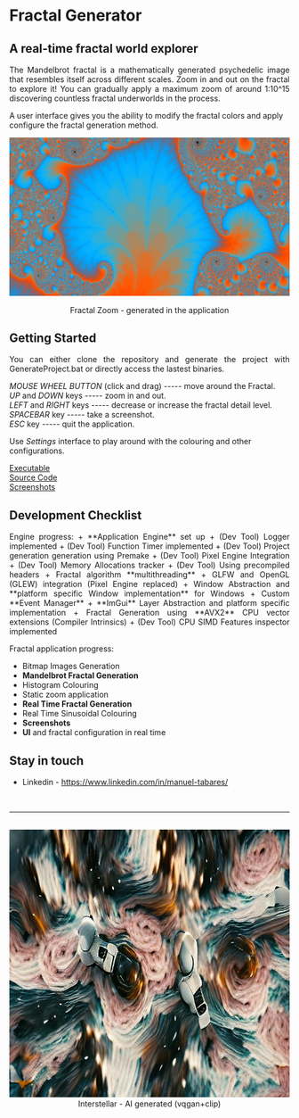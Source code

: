 # Fractal Generator
## A real-time fractal world explorer

<p align="justify">
The Mandelbrot fractal is a mathematically generated psychedelic image that resembles itself across different scales. Zoom in and out on the fractal to explore it! You can gradually apply a maximum zoom of around 1:10^15 discovering countless fractal underworlds in the process.

A user interface gives you the ability to modify the fractal colors and apply configure the fractal generation method.
</p>

![Fractal](screenshots/Fractal_Screenshot_User2.jpg)
<p align="center">Fractal Zoom - generated in the application</p>

## Getting Started

<p align="justify">
You can either clone the repository and generate the project with GenerateProject.bat or directly access the lastest binaries.<br/>

*MOUSE WHEEL BUTTON* (click and drag) ----- move around the Fractal.  
*UP* and *DOWN* keys ----- zoom in and out.  
*LEFT* and *RIGHT* keys ----- decrease or increase the fractal detail level.  
*SPACEBAR* key ----- take a screenshot.  
*ESC* key ----- quit the application.<br/>

Use *Settings* interface to play around with the colouring and other configurations.<br/>

[Executable](https://github.com/ManuCanedo/fractal-generator/tree/master/bin)  
[Source Code](https://github.com/ManuCanedo/fractal-generator/tree/master/src)   
[Screenshots](https://github.com/ManuCanedo/fractal-generator/tree/master/screenshots) 
</p>

## Development Checklist

<p align="justify">
Engine progress:
+ **Application Engine** set up
+ (Dev Tool) Logger implemented  
+ (Dev Tool) Function Timer implemented
+ (Dev Tool) Project generation generation using Premake
+ (Dev Tool) Pixel Engine Integration
+ (Dev Tool) Memory Allocations tracker 
+ (Dev Tool) Using precompiled headers
+ Fractal algorithm **multithreading**
+ GLFW and OpenGL (GLEW) integration (Pixel Engine replaced)
+ Window Abstraction and **platform specific Window implementation** for Windows
+ Custom **Event Manager**
+ **ImGui** Layer Abstraction and platform specific implementation
+ Fractal Generation using **AVX2** CPU vector extensions (Compiler Intrinsics)
+ (Dev Tool) CPU SIMD Features inspector implemented

Fractal application progress:
+ Bitmap Images Generation
+ **Mandelbrot Fractal Generation**
+ Histogram Colouring
+ Static zoom application
+ **Real Time Fractal Generation**
+ Real Time Sinusoidal Colouring
+ **Screenshots**
+ **UI** and fractal configuration in real time
</p>

## Stay in touch

+ Linkedin - https://www.linkedin.com/in/manuel-tabares/

<br><hr>
<p align="center">
  <br> <img width="840" height="480" src="media/interstellar-ai.jpg">
  <br> Interstellar - AI generated (vqgan+clip)
</p>
